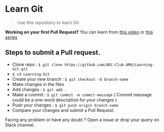 # Learn Git
> Use this repository to learn Git

**Working on your first Pull Request?** You can learn from [this video](https://www.youtube.com/watch?v=c6b6B9oN4Vg) or [this series](https://egghead.io/series/how-to-contribute-to-an-open-source-project-on-github)
## Steps to submit a Pull request.

* Clone repo : ```$ git clone https://github.com/ADC-Club-AMU/Learning-Git.git```
* ```$ cd Learning-Git```
* Create your new branch : ```$ git checkout -b branch-name```
* Make changes in the files
* Add changes : ```$ git add .```
* Make a commit : ```$ git commit -m commit-message```  ( Commit message could be a one-word description for your changes )
* Push your changes : ```$ git push origin branch-name```
* Compare your changes and submit a Pull Request.

Facing any problem or have any doubt ? Open a issue or drop your query on Slack channel.
